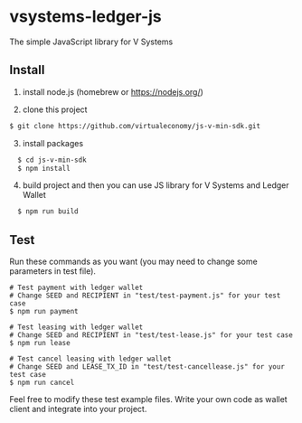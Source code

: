 # vsystems-ledger-js
The simple JavaScript library for V Systems

## Install

  1. install node.js (homebrew or https://nodejs.org/)

  2. clone this project

``` bash
$ git clone https://github.com/virtualeconomy/js-v-min-sdk.git
```

  3. install packages

```bash
  $ cd js-v-min-sdk
  $ npm install
```

  4. build project and then you can use JS library for V Systems and Ledger Wallet

```bash
  $ npm run build
```


## Test

Run these commands as you want (you may need to change some parameters in test file).

```
# Test payment with ledger wallet
# Change SEED and RECIPIENT in "test/test-payment.js" for your test case
$ npm run payment

# Test leasing with ledger wallet
# Change SEED and RECIPIENT in "test/test-lease.js" for your test case
$ npm run lease

# Test cancel leasing with ledger wallet
# Change SEED and LEASE_TX_ID in "test/test-cancellease.js" for your test case
$ npm run cancel
```

Feel free to modify these test example files. Write your own code as wallet client and integrate into your project.